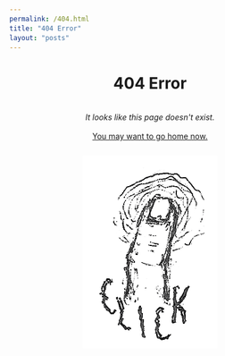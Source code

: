 ```yaml
---
permalink: /404.html
title: "404 Error"
layout: "posts"
---
```

<div style="text-align:center">
    <h1>404 Error</h1>
    <br>
    <i>It looks like this page doesn't exist.</i>
    <br><br>
    <a href="/"> You may want to go home now. </a>
</div>
<div style="display:flex; justify-content:center; padding-top:5%">
    <a href="mispellingworlds.xyz"><img src="assets/images/aboutpg/4.png" class="img-about" alt="click"></a>
</div>
